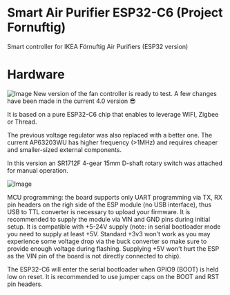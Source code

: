 # Smart Air Purifier ESP32-C6 (Project Fornuftig)
Smart controller for IKEA Förnuftig Air Purifiers (ESP32 version)

# Hardware

![Image](https://github.com/user-attachments/assets/0f3e21fe-031f-41c8-8963-674925d908cf)
New version of the fan controller is ready to test. A few changes have been made in the current 4.0 version 😎 

It is based on a pure ESP32-C6 chip that enables to leverage WIFI, Zigbee or Thread.

The previous voltage regulator was also replaced with a better one. The current AP63203WU has higher frequency (>1MHz) and requires cheaper and smaller-sized external components. 

In this version an SR1712F 4-gear 15mm D-shaft rotary switch was attached for manual operation.

![Image](https://github.com/user-attachments/assets/72a3cf68-f232-4449-a807-bd6899b04a16)

MCU programming: the board supports only UART programming via TX, RX pin headers on the righ side of the ESP module (no USB interface), thus USB to TTL converter is necessary to upload your firmware. It is recommended to supply the module via VIN and GND pins during initial setup. It is compatible with +5-24V supply (note: in serial bootloader mode you need to supply at least +5V. Standard +3v3 won't work as you may experience some voltage drop via the buck converter so make sure to provide enough voltage during flashing. Supplying +5V won't hurt the ESP as the VIN pin of the board is not directly connected to chip). 

The ESP32-C6 will enter the serial bootloader when GPIO9 (BOOT) is held low on reset. It is recommended to use jumper caps on the BOOT and RST pin headers.
